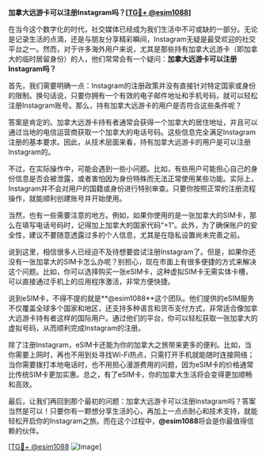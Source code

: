 **加拿大远游卡可以注册Instagram吗？[[TG💪+ @esim1088](https://t.me/s/esim1088)]**

在当今这个数字化的时代，社交媒体已经成为我们生活中不可或缺的一部分。无论是记录生活的点滴，还是与朋友分享精彩瞬间，Instagram无疑是最受欢迎的社交平台之一。然而，对于许多海外用户来说，尤其是那些持有加拿大远游卡（即加拿大的临时居留身份）的人，他们常常会有一个疑问：**加拿大远游卡可以注册Instagram吗？**

首先，我们需要明确一点：Instagram的注册政策并没有直接针对特定国家或身份的限制。换句话说，只要你拥有一个有效的电子邮件地址和手机号码，就可以轻松注册Instagram账号。那么，持有加拿大远游卡的用户是否符合这些条件呢？

答案是肯定的。加拿大远游卡持有者通常会获得一个加拿大的居住地址，并且可以通过当地的电信运营商获取一个加拿大的电话号码。这些信息完全满足Instagram注册的基本要求。因此，从技术层面来看，持有加拿大远游卡的用户是可以注册Instagram的。

不过，在实际操作中，可能会遇到一些小问题。比如，有些用户可能担心自己的身份信息是否会被泄露，或者害怕因为身份特殊而无法正常使用某些功能。实际上，Instagram并不会对用户的国籍或身份进行特别审查。只要你按照正常的注册流程操作，就能顺利创建账号并开始使用。

当然，也有一些需要注意的地方。例如，如果你使用的是一张加拿大的SIM卡，那么在填写电话号码时，记得加上加拿大的国家代码“+1”。此外，为了确保账户的安全性，建议不要随意透露过多的个人信息，尤其是在隐私设置尚未完善之前。

说到这里，相信很多人已经迫不及待想要尝试注册Instagram了。但是，如果你还没有一张加拿大的SIM卡怎么办呢？别担心，现在市面上有很多便捷的方式来解决这个问题。比如，你可以选择购买一张eSIM卡，这种虚拟SIM卡无需实体卡槽，可以直接通过手机上的应用程序激活，非常方便快捷。

说到eSIM卡，不得不提的就是**@esim1088**这个团队。他们提供的eSIM服务不仅覆盖全球多个国家和地区，还支持多种语言和货币支付方式，非常适合像加拿大远游卡持有者这样的国际用户。通过他们的平台，你可以轻松获取一张加拿大的虚拟号码，从而顺利完成Instagram的注册。

除了注册Instagram，eSIM卡还能为你的加拿大之旅带来更多的便利。比如，当你需要上网时，再也不用到处寻找Wi-Fi热点，只需打开手机就能随时连接网络；当你需要拨打本地电话时，也不用担心漫游费用的问题，因为eSIM卡的价格通常比传统SIM卡更加实惠。总之，有了eSIM卡，你的加拿大生活将会变得更加顺畅和高效。

最后，让我们再回到那个最初的问题：加拿大远游卡可以注册Instagram吗？答案当然是可以！只要你有一颗想分享生活的心，再加上一点点耐心和技术支持，就能轻松开启你的Instagram之旅。而在这个过程中，**@esim1088**将会是你最值得信赖的伙伴。

[[TG💪+ @esim1088](https://t.me/s/esim1088) ![Image](https://i.postimg.cc/4NQfJmqS/Snipaste-2025-05-13-00-14-12.png)]